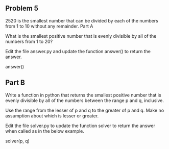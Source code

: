 ## Problem 5

2520 is the smallest number that can be divided by each of the numbers from 1 to 10 without any remainder.
Part A

What is the smallest positive number that is evenly divisible by all of the numbers from 1 to 20?

Edit the file answer.py and update the function answer() to return the answer.

answer()

## Part B

Write a function in python that returns the smallest positive number that is evenly divisible by all of the numbers between the range p and q, inclusive.

Use the range from the lesser of p and q to the greater of p and q. Make no assumption about which is lesser or greater.

Edit the file solver.py to update the function solver to return the answer when called as in the below example.

solver(p, q)

